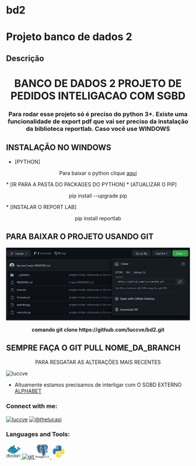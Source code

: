 # bd2
<h1>Projeto banco de dados 2</h1>

<h2>Descrição</h2>
<h1 align="center">BANCO DE DADOS 2 PROJETO DE PEDIDOS INTELIGACAO COM SGBD</h1>
<h3 align="center">Para rodar esse projeto só é preciso do python 3+. Existe uma funcionalidade de export pdf que vai ser preciso da instalação da biblioteca reportlab. Caso você use WINDOWS</h3>
    
 ## INSTALAÇÃO NO WINDOWS
 * [PYTHON]
 <p align="center">Para baixar o python clique <a href="https://www.python.org/ftp/python/3.10.5/python-3.10.5-amd64.exe">aqui</a></p>
 * [IR PARA A PASTA DO PACKAGES DO PYTHON]
 * [ATUALIZAR O PIP]
  <p align="center"> pip install --upgrade pip </p>
 * [INSTALAR O REPORT LAB]
  <p align="center">pip install reportlab</p>
 
 
## PARA BAIXAR O PROJETO USANDO GIT
 <img src="img/1.jpg">
<p align="center"> <b> comando git clone https://github.com/luccve/bd2.git </b></p>

## SEMPRE FAÇA O GIT PULL NOME_DA_BRANCH 
<p align="center"> PARA RESGATAR AS ALTERAÇÕES MAIS RECENTES </p>
 

<p align="left"> <img src="https://komarev.com/ghpvc/?username=luccve&label=Profile%20views&color=0e75b6&style=flat" alt="luccve" /> </p>

- Altuamente estamos precisamos de interligar com O SGBD EXTERNO [ALPHABET](https://github.com/luccve/bd2)

<h3 align="left">Connect with me:</h3>
<p align="left">
<a href="https://twitter.com/luccve" target="blank"><img align="center" src="https://raw.githubusercontent.com/rahuldkjain/github-profile-readme-generator/master/src/images/icons/Social/twitter.svg" alt="luccve" height="30" width="40" /></a>
<a href="https://instagram.com/@thelucasi" target="blank"><img align="center" src="https://raw.githubusercontent.com/rahuldkjain/github-profile-readme-generator/master/src/images/icons/Social/instagram.svg" alt="@thelucasi" height="30" width="40" /></a>
</p>

<h3 align="left">Languages and Tools:</h3>
<p align="left"> <a href="https://www.docker.com/" target="_blank" rel="noreferrer"> <img src="https://raw.githubusercontent.com/devicons/devicon/master/icons/docker/docker-original-wordmark.svg" alt="docker" width="40" height="40"/> </a> <a href="https://git-scm.com/" target="_blank" rel="noreferrer"> <img src="https://www.vectorlogo.zone/logos/git-scm/git-scm-icon.svg" alt="git" width="40" height="40"/> </a> <a href="https://www.postgresql.org" target="_blank" rel="noreferrer"> <img src="https://raw.githubusercontent.com/devicons/devicon/master/icons/postgresql/postgresql-original-wordmark.svg" alt="postgresql" width="40" height="40"/> </a> <a href="https://www.python.org" target="_blank" rel="noreferrer"> <img src="https://raw.githubusercontent.com/devicons/devicon/master/icons/python/python-original.svg" alt="python" width="40" height="40"/> </a> </p>


 
